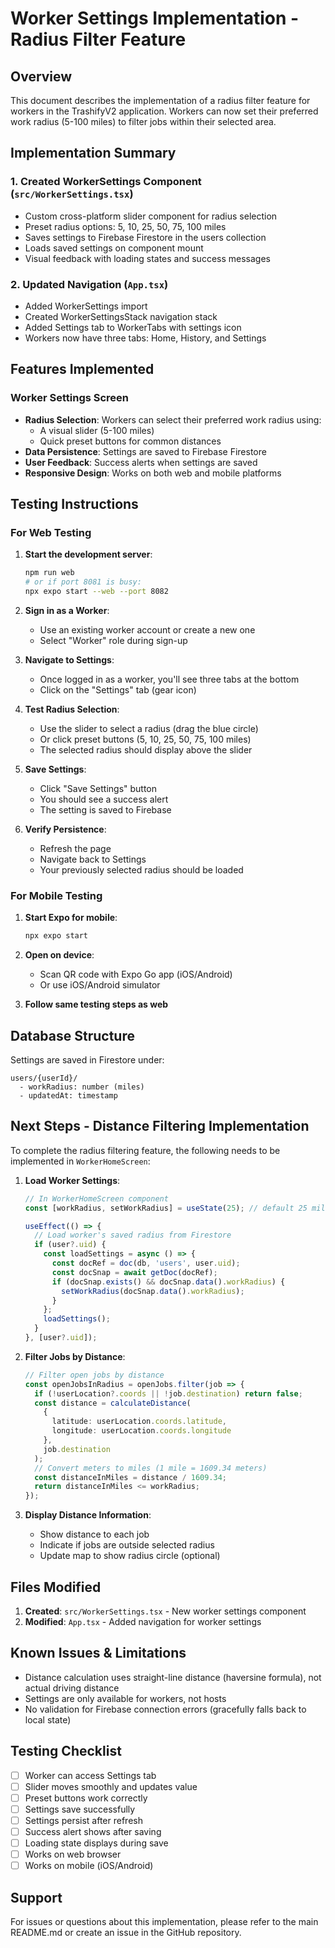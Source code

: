 # Worker Settings Implementation - Radius Filter Feature

## Overview
This document describes the implementation of a radius filter feature for workers in the TrashifyV2 application. Workers can now set their preferred work radius (5-100 miles) to filter jobs within their selected area.

## Implementation Summary

### 1. Created WorkerSettings Component (`src/WorkerSettings.tsx`)
- Custom cross-platform slider component for radius selection
- Preset radius options: 5, 10, 25, 50, 75, 100 miles
- Saves settings to Firebase Firestore in the users collection
- Loads saved settings on component mount
- Visual feedback with loading states and success messages

### 2. Updated Navigation (`App.tsx`)
- Added WorkerSettings import
- Created WorkerSettingsStack navigation stack
- Added Settings tab to WorkerTabs with settings icon
- Workers now have three tabs: Home, History, and Settings

## Features Implemented

### Worker Settings Screen
- **Radius Selection**: Workers can select their preferred work radius using:
  - A visual slider (5-100 miles)
  - Quick preset buttons for common distances
- **Data Persistence**: Settings are saved to Firebase Firestore
- **User Feedback**: Success alerts when settings are saved
- **Responsive Design**: Works on both web and mobile platforms

## Testing Instructions

### For Web Testing

1. **Start the development server**:
   ```bash
   npm run web
   # or if port 8081 is busy:
   npx expo start --web --port 8082
   ```

2. **Sign in as a Worker**:
   - Use an existing worker account or create a new one
   - Select "Worker" role during sign-up

3. **Navigate to Settings**:
   - Once logged in as a worker, you'll see three tabs at the bottom
   - Click on the "Settings" tab (gear icon)

4. **Test Radius Selection**:
   - Use the slider to select a radius (drag the blue circle)
   - Or click preset buttons (5, 10, 25, 50, 75, 100 miles)
   - The selected radius should display above the slider

5. **Save Settings**:
   - Click "Save Settings" button
   - You should see a success alert
   - The setting is saved to Firebase

6. **Verify Persistence**:
   - Refresh the page
   - Navigate back to Settings
   - Your previously selected radius should be loaded

### For Mobile Testing

1. **Start Expo for mobile**:
   ```bash
   npx expo start
   ```

2. **Open on device**:
   - Scan QR code with Expo Go app (iOS/Android)
   - Or use iOS/Android simulator

3. **Follow same testing steps as web**

## Database Structure

Settings are saved in Firestore under:
```
users/{userId}/
  - workRadius: number (miles)
  - updatedAt: timestamp
```

## Next Steps - Distance Filtering Implementation

To complete the radius filtering feature, the following needs to be implemented in `WorkerHomeScreen`:

1. **Load Worker Settings**:
   ```typescript
   // In WorkerHomeScreen component
   const [workRadius, setWorkRadius] = useState(25); // default 25 miles
   
   useEffect(() => {
     // Load worker's saved radius from Firestore
     if (user?.uid) {
       const loadSettings = async () => {
         const docRef = doc(db, 'users', user.uid);
         const docSnap = await getDoc(docRef);
         if (docSnap.exists() && docSnap.data().workRadius) {
           setWorkRadius(docSnap.data().workRadius);
         }
       };
       loadSettings();
     }
   }, [user?.uid]);
   ```

2. **Filter Jobs by Distance**:
   ```typescript
   // Filter open jobs by distance
   const openJobsInRadius = openJobs.filter(job => {
     if (!userLocation?.coords || !job.destination) return false;
     const distance = calculateDistance(
       { 
         latitude: userLocation.coords.latitude, 
         longitude: userLocation.coords.longitude 
       },
       job.destination
     );
     // Convert meters to miles (1 mile = 1609.34 meters)
     const distanceInMiles = distance / 1609.34;
     return distanceInMiles <= workRadius;
   });
   ```

3. **Display Distance Information**:
   - Show distance to each job
   - Indicate if jobs are outside selected radius
   - Update map to show radius circle (optional)

## Files Modified

1. **Created**: `src/WorkerSettings.tsx` - New worker settings component
2. **Modified**: `App.tsx` - Added navigation for worker settings

## Known Issues & Limitations

- Distance calculation uses straight-line distance (haversine formula), not actual driving distance
- Settings are only available for workers, not hosts
- No validation for Firebase connection errors (gracefully falls back to local state)

## Testing Checklist

- [ ] Worker can access Settings tab
- [ ] Slider moves smoothly and updates value
- [ ] Preset buttons work correctly
- [ ] Settings save successfully
- [ ] Settings persist after refresh
- [ ] Success alert shows after saving
- [ ] Loading state displays during save
- [ ] Works on web browser
- [ ] Works on mobile (iOS/Android)

## Support

For issues or questions about this implementation, please refer to the main README.md or create an issue in the GitHub repository.
